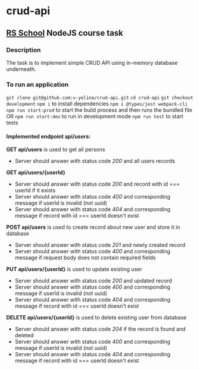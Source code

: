# crud-api
## [RS School](https://rs.school/) NodeJS course task


### **Description**
The task is to implement simple CRUD API using in-memory database underneath.

### **To run an application**
`git clone git@github.com:v-yelina/crud-api.git`
`cd crud-api`
`git checkout development`
`npm i` to install dependencies
`npm i @types/jest webpack-cli`
`npm run start:prod` to start the build process and then runs the bundled file OR
`npm run start:dev` to run in development mode
`npm run test` to start tests

#### Implemented endpoint api/users:
**GET api/users** is used to get all persons
- Server should answer with status code *200* and all users records
  
**GET api/users/{userId}**
- Server should answer with status code *200* and record with id === userId if it exists
- Server should answer with status code *400* and corresponding message if userId is invalid (not uuid)
- Server should answer with status code *404* and corresponding message if record with id === userId doesn't exist
  
**POST api/users** is used to create record about new user and store it in database
- Server should answer with status code *201* and newly created record
- Server should answer with status code *400* and corresponding message if request body does not contain required fields
  
**PUT api/users/{userId}** is used to update existing user
- Server should answer with status code *200* and updated record
- Server should answer with status code *400* and corresponding message if userId is invalid (not uuid)
- Server should answer with status code *404* and corresponding message if record with id === userId doesn't exist
  
**DELETE api/users/{userId}** is used to delete existing user from database
- Server should answer with status code *204* if the record is found and deleted
- Server should answer with status code *400* and corresponding message if userId is invalid (not uuid)
- Server should answer with status code *404* and corresponding message if record with id === userId doesn't exist
